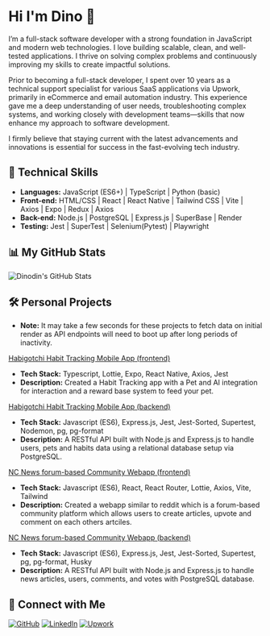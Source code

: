 # Hi I'm Dino 👋

I’m a full-stack software developer with a strong foundation in JavaScript and modern web technologies. I love building scalable, clean, and well-tested applications. I thrive on solving complex problems and continuously improving my skills to create impactful solutions.

Prior to becoming a full-stack developer, I spent over 10 years as a technical support specialist for various SaaS applications via Upwork, primarily in eCommerce and email automation industry. This experience gave me a deep understanding of user needs, troubleshooting complex systems, and working closely with development teams—skills that now enhance my approach to software development.

I firmly believe that staying current with the latest advancements and innovations is essential for success in the fast-evolving tech industry.


## 🔧 Technical Skills
- **Languages:** JavaScript (ES6+) | TypeScript | Python (basic)
- **Front-end:** HTML/CSS | React | React Native | Tailwind CSS | Vite | Axios | Expo | Redux | Axios
- **Back-end:** Node.js | PostgreSQL | Express.js | SuperBase | Render
- **Testing:** Jest | SuperTest | Selenium(Pytest) | Playwright


## 📊 My GitHub Stats  
![Dinodin's GitHub Stats](https://github-readme-stats.vercel.app/api?username=dinodinz&show_icons=true&theme=radical)


## 🛠️ Personal Projects

- **Note:** It may take a few seconds for these projects to fetch data on initial render as API endpoints will need to boot up after long periods of inactivity.

[Habigotchi Habit Tracking Mobile App (frontend)](https://github.com/dinodinz/habigotchi-frontend-portfolio)
- **Tech Stack:** Typescript, Lottie, Expo, React Native, Axios, Jest  
- **Description:** Created a Habit Tracking app with a Pet and AI integration for interaction and a reward base system to feed your pet.

[Habigotchi Habit Tracking Mobile App (backend)](https://github.com/dinodinz/habigotchi-backend-portfolio)
- **Tech Stack:** Javascript (ES6), Express.js, Jest, Jest-Sorted, Supertest, Nodemon, pg, pg-format 
- **Description:** A RESTful API built with Node.js and Express.js to handle users, pets and habits data using a relational database setup via PostgreSQL.

[NC News forum-based Community Webapp (frontend)](https://github.com/dinodinz/frontend-nc-news)
- **Tech Stack:** Javascript (ES6), React, React Router, Lottie, Axios, Vite, Tailwind
- **Description:** Created a webapp similar to reddit which is a forum-based community platform which allows users to create articles, upvote and comment on each others artciles.

[NC News forum-based Community Webapp (backend)](https://github.com/dinodinz/backend-nc-news)
- **Tech Stack:** Javascript (ES6), Express.js, Jest, Jest-Sorted, Supertest, pg, pg-format, Husky
- **Description:**  A RESTful API built with Node.js and Express.js to handle news articles, users, comments, and votes with PostgreSQL database.
  

## 🔗 Connect with Me
[![GitHub](https://img.shields.io/badge/-GitHub-181717?style=flat&logo=github&logoColor=white)](https://github.com/dinodinz)
[![LinkedIn](https://img.shields.io/badge/-LinkedIn-0077B5?style=flat&logo=linkedin&logoColor=white)](https://www.linkedin.com/in/your-profile/)
[![Upwork](https://img.shields.io/badge/-upwork-6FDA44?style=flat&logo=upwork&logoColor=white)](https://www.upwork.com/freelancers/~010d84abacfc0c4998)



